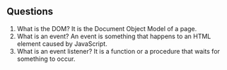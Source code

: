 ## Questions
1. What is the DOM? It is the Document Object Model of a page.
2. What is an event? An event is something that happens to an HTML element caused by JavaScript.
2. What is an event listener? It is a function or a procedure that waits for something to occur.
